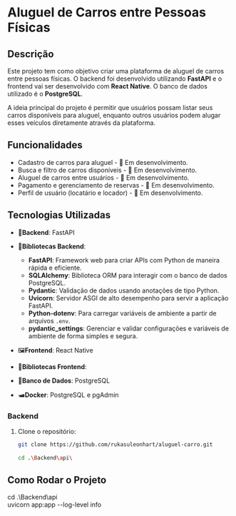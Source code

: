 # Aluguel de Carros entre Pessoas Físicas

## Descrição

Este projeto tem como objetivo criar uma plataforma de aluguel de carros entre pessoas físicas. O backend foi desenvolvido utilizando **FastAPI** e o frontend vai ser desenvolvido com **React Native**. O banco de dados utilizado é o **PostgreSQL**.

A ideia principal do projeto é permitir que usuários possam listar seus carros disponíveis para aluguel, enquanto outros usuários podem alugar esses veículos diretamente através da plataforma.

## Funcionalidades

- Cadastro de carros para aluguel - 🔄️ Em desenvolvimento.
- Busca e filtro de carros disponíveis - 🔄️ Em desenvolvimento.
- Aluguel de carros entre usuários - 🔄️ Em desenvolvimento.
- Pagamento e gerenciamento de reservas - 🔄️ Em desenvolvimento.
- Perfil de usuário (locatário e locador) - 🔄️ Em desenvolvimento.

## Tecnologias Utilizadas

- 🧩**Backend**: FastAPI
- 📕**Bibliotecas Backend**: 
    - **FastAPI**: Framework web para criar APIs com Python de maneira rápida e eficiente.
    - **SQLAlchemy**: Biblioteca ORM para interagir com o banco de dados PostgreSQL.
    - **Pydantic**: Validação de dados usando anotações de tipo Python.
    - **Uvicorn**: Servidor ASGI de alto desempenho para servir a aplicação FastAPI.
    - **Python-dotenv**: Para carregar variáveis de ambiente a partir de arquivos `.env`.
    - **pydantic_settings**: Gerenciar e validar configurações e variáveis de ambiente de forma simples e segura.

- 🖼️**Frontend**: React Native
- 📔**Bibliotecas Frontend**:

- 🎲**Banco de Dados**: PostgreSQL

- 🛥️**Docker**: PostgreSQL e pgAdmin

### Backend

1. Clone o repositório:

   ```bash
   git clone https://github.com/rukasuleonhart/aluguel-carro.git
  
   cd .\Backend\api\

## Como Rodar o Projeto

cd .\Backend\api\
uvicorn app:app --log-level info
